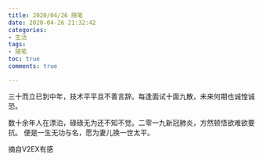 ```yaml
---
title: 2020/04/26 随笔
date: 2020-04-26 21:32:42
categories: 
- 生活
tags: 
- 随笔
toc: true
comments: true

---
```

三十而立已到中年，技术平平且不善言辞。
​每逢面试十面九散，未来何期也诚惶诚恐。
<!-- more -->
数十余年人在漂泊，碌碌无为还不知不觉。
​二零一九新冠肺炎，方然顿悟欲难欲要抗。
便是一生无功与名，愿为妻儿换一世太平。

摘自V2EX有感